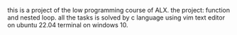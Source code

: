 this is a project of the low programming course of ALX.
the project: function and nested loop.
all the tasks is solved by c language using vim text editor on ubuntu 22.04 terminal on windows 10.
